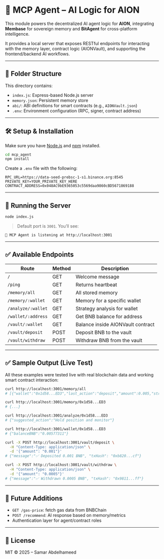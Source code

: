# 🧠 MCP Agent – AI Logic for AION

This module powers the decentralized AI agent logic for **AION**, integrating **Membase** for sovereign memory and **BitAgent** for cross-platform intelligence.

It provides a local server that exposes RESTful endpoints for interacting with the memory layer, contract logic (AIONVault), and supporting the frontend/backend AI workflows.

---

## 📁 Folder Structure

This directory contains:

- `index.js`: Express-based Node.js server
- `memory.json`: Persistent memory store
- `abi/`: ABI definitions for smart contracts (e.g., `AIONVault.json`)
- `.env`: Environment configuration (RPC, signer, contract address)

---

## 🛠 Setup & Installation

Make sure you have [Node.js](https://nodejs.org) and [npm](https://www.npmjs.com/) installed.

```bash
cd mcp_agent
npm install
```

Create a `.env` file with the following:

```env
RPC_URL=https://data-seed-prebsc-1-s1.binance.org:8545
PRIVATE_KEY=YOUR_PRIVATE_KEY_HERE
CONTRACT_ADDRESS=0x048AC9bE9365053c5569daa9860cBD5671869188
```

---

## 🚀 Running the Server

```bash
node index.js
```

> Default port is `3001`. You’ll see:

```
🚀 MCP Agent is listening at http://localhost:3001
```

---

## ✅ Available Endpoints

| Route              | Method | Description                       |
| ------------------ | ------ | --------------------------------- |
| `/`                | GET    | Welcome message                   |
| `/ping`            | GET    | Returns heartbeat                 |
| `/memory/all`      | GET    | All stored memory                 |
| `/memory/:wallet`  | GET    | Memory for a specific wallet      |
| `/analyze/:wallet` | GET    | Strategy analysis for wallet      |
| `/wallet/:address` | GET    | Get BNB balance for address       |
| `/vault/:wallet`   | GET    | Balance inside AIONVault contract |
| `/vault/deposit`   | POST   | Deposit BNB to the vault          |
| `/vault/withdraw`  | POST   | Withdraw BNB from the vault       |

---

## ✅ Sample Output (Live Test)

All these examples were tested live with real blockchain data and working smart contract interaction:

```bash
curl http://localhost:3001/memory/all
# [{"wallet":"0x1d58...ED3","last_action":"deposit","amount":0.005,"strategy":"auto_yield",...}]

curl http://localhost:3001/memory/0x1d58...ED3
# {...}

curl http://localhost:3001/analyze/0x1d58...ED3
# {"suggested_action":"Hold position and monitor"}

curl http://localhost:3001/wallet/0x1d58...ED3
# {"balanceBNB":"0.00577311"}

curl -X POST http://localhost:3001/vault/deposit \
  -H "Content-Type: application/json" \
  -d '{"amount": "0.001"}'
# {"message":"✅ Deposited 0.001 BNB", "txHash": "0xb820...cf"}

curl -X POST http://localhost:3001/vault/withdraw \
  -H "Content-Type: application/json" \
  -d '{"amount": "0.0005"}'
# {"message":"✅ Withdrawn 0.0005 BNB", "txHash": "0x9811...ff"}
```

---

## 🧩 Future Additions

- `GET /gas-price`: fetch gas data from BNBChain
- `POST /recommend`: AI response based on memory/metrics
- Authentication layer for agent/contract roles

---

## 📄 License

MIT © 2025 – Samar Abdelhameed

```

```
